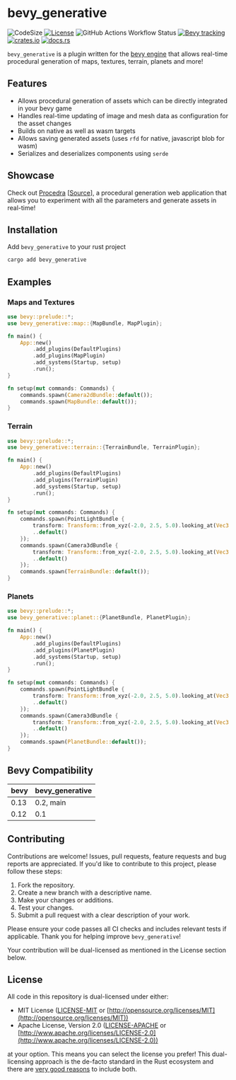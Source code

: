 # bevy_generative

![CodeSize](https://img.shields.io/github/languages/code-size/manankarnik/bevy_generative?style=for-the-badge)
[![License](https://img.shields.io/badge/license-MIT%2FApache-red.svg?style=for-the-badge)](https://github.com/manankarnik/bevy_generative#license)
![GitHub Actions Workflow Status](https://img.shields.io/github/actions/workflow/status/manankarnik/bevy_generative/ci.yml?style=for-the-badge)
[![Bevy tracking](https://img.shields.io/badge/Bevy%20tracking-released%20version-lightblue?style=for-the-badge)](https://bevyengine.org/learn/book/plugin-development/#main-branch-tracking)
[![crates.io](https://img.shields.io/crates/v/bevy_generative?style=for-the-badge)](https://crates.io/crates/bevy_generative)
[![docs.rs](https://img.shields.io/badge/docs-online-brightgreen.svg?style=for-the-badge)](https://docs.rs/bevy_generative)

`bevy_generative` is a plugin written for the [bevy engine](https://bevyengine.org/) that allows real-time procedural generation of maps, textures, terrain, planets and more!

## Features

- Allows procedural generation of assets which can be directly integrated in your bevy game
- Handles real-time updating of image and mesh data as configuration for the asset changes
- Builds on native as well as wasm targets
- Allows saving generated assets (uses `rfd` for native, javascript blob for wasm)
- Serializes and deserializes components using `serde`

## Showcase

Check out [Procedra](https://procedra.netlify.app) [[Source](https://github.com/manankarnik/procedra)], a procedural generation web application that allows you to experiment with all the parameters and generate assets in real-time!

## Installation

Add `bevy_generative` to your rust project

```sh
cargo add bevy_generative
```

## Examples

### Maps and Textures

```rust
use bevy::prelude::*;
use bevy_generative::map::{MapBundle, MapPlugin};

fn main() {
    App::new()
        .add_plugins(DefaultPlugins)
        .add_plugins(MapPlugin)
        .add_systems(Startup, setup)
        .run();
}

fn setup(mut commands: Commands) {
    commands.spawn(Camera2dBundle::default());
    commands.spawn(MapBundle::default());
}

```

### Terrain

```rust
use bevy::prelude::*;
use bevy_generative::terrain::{TerrainBundle, TerrainPlugin};

fn main() {
    App::new()
        .add_plugins(DefaultPlugins)
        .add_plugins(TerrainPlugin)
        .add_systems(Startup, setup)
        .run();
}

fn setup(mut commands: Commands) {
    commands.spawn(PointLightBundle {
        transform: Transform::from_xyz(-2.0, 2.5, 5.0).looking_at(Vec3::ZERO, Vec3::Y),
        ..default()
    });
    commands.spawn(Camera3dBundle {
        transform: Transform::from_xyz(-2.0, 2.5, 5.0).looking_at(Vec3::ZERO, Vec3::Y),
        ..default()
    });
    commands.spawn(TerrainBundle::default());
}

```

### Planets

```rust
use bevy::prelude::*;
use bevy_generative::planet::{PlanetBundle, PlanetPlugin};

fn main() {
    App::new()
        .add_plugins(DefaultPlugins)
        .add_plugins(PlanetPlugin)
        .add_systems(Startup, setup)
        .run();
}

fn setup(mut commands: Commands) {
    commands.spawn(PointLightBundle {
        transform: Transform::from_xyz(-2.0, 2.5, 5.0).looking_at(Vec3::ZERO, Vec3::Y),
        ..default()
    });
    commands.spawn(Camera3dBundle {
        transform: Transform::from_xyz(-2.0, 2.5, 5.0).looking_at(Vec3::ZERO, Vec3::Y),
        ..default()
    });
    commands.spawn(PlanetBundle::default());
}

```

## Bevy Compatibility

| bevy | bevy_generative |
| ---- | --------------- |
| 0.13 | 0.2, main       |
| 0.12 | 0.1             |

## Contributing

Contributions are welcome! Issues, pull requests, feature requests and bug reports are appreciated. If you'd like to contribute to this project, please follow these steps:

1. Fork the repository.
2. Create a new branch with a descriptive name.
3. Make your changes or additions.
4. Test your changes.
5. Submit a pull request with a clear description of your work.

Please ensure your code passes all CI checks and includes relevant tests if applicable. Thank you for helping improve `bevy_generative`! 

Your contribution will be dual-licensed as mentioned in the License section below.

## License

All code in this repository is dual-licensed under either:

- MIT License ([LICENSE-MIT](LICENSE-MIT) or [http://opensource.org/licenses/MIT](http://opensource.org/licenses/MIT))
- Apache License, Version 2.0 ([LICENSE-APACHE](LICENSE-APACHE)
  or [http://www.apache.org/licenses/LICENSE-2.0](http://www.apache.org/licenses/LICENSE-2.0))

at your option.
This means you can select the license you prefer!
This dual-licensing approach is the de-facto standard in the Rust ecosystem and there
are [very good reasons](https://github.com/bevyengine/bevy/issues/2373) to include both.
